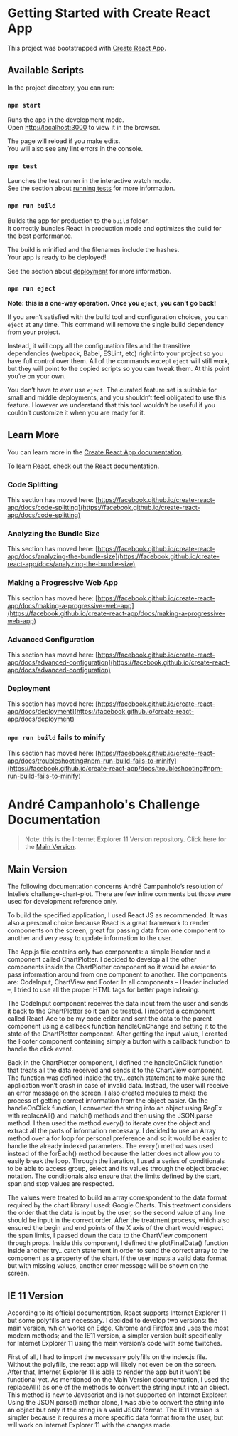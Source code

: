# Getting Started with Create React App

This project was bootstrapped with [Create React App](https://github.com/facebook/create-react-app).

## Available Scripts

In the project directory, you can run:

### `npm start`

Runs the app in the development mode.\
Open [http://localhost:3000](http://localhost:3000) to view it in the browser.

The page will reload if you make edits.\
You will also see any lint errors in the console.

### `npm test`

Launches the test runner in the interactive watch mode.\
See the section about [running tests](https://facebook.github.io/create-react-app/docs/running-tests) for more information.

### `npm run build`

Builds the app for production to the `build` folder.\
It correctly bundles React in production mode and optimizes the build for the best performance.

The build is minified and the filenames include the hashes.\
Your app is ready to be deployed!

See the section about [deployment](https://facebook.github.io/create-react-app/docs/deployment) for more information.

### `npm run eject`

**Note: this is a one-way operation. Once you `eject`, you can’t go back!**

If you aren’t satisfied with the build tool and configuration choices, you can `eject` at any time. This command will remove the single build dependency from your project.

Instead, it will copy all the configuration files and the transitive dependencies (webpack, Babel, ESLint, etc) right into your project so you have full control over them. All of the commands except `eject` will still work, but they will point to the copied scripts so you can tweak them. At this point you’re on your own.

You don’t have to ever use `eject`. The curated feature set is suitable for small and middle deployments, and you shouldn’t feel obligated to use this feature. However we understand that this tool wouldn’t be useful if you couldn’t customize it when you are ready for it.

## Learn More

You can learn more in the [Create React App documentation](https://facebook.github.io/create-react-app/docs/getting-started).

To learn React, check out the [React documentation](https://reactjs.org/).

### Code Splitting

This section has moved here: [https://facebook.github.io/create-react-app/docs/code-splitting](https://facebook.github.io/create-react-app/docs/code-splitting)

### Analyzing the Bundle Size

This section has moved here: [https://facebook.github.io/create-react-app/docs/analyzing-the-bundle-size](https://facebook.github.io/create-react-app/docs/analyzing-the-bundle-size)

### Making a Progressive Web App

This section has moved here: [https://facebook.github.io/create-react-app/docs/making-a-progressive-web-app](https://facebook.github.io/create-react-app/docs/making-a-progressive-web-app)

### Advanced Configuration

This section has moved here: [https://facebook.github.io/create-react-app/docs/advanced-configuration](https://facebook.github.io/create-react-app/docs/advanced-configuration)

### Deployment

This section has moved here: [https://facebook.github.io/create-react-app/docs/deployment](https://facebook.github.io/create-react-app/docs/deployment)

### `npm run build` fails to minify

This section has moved here: [https://facebook.github.io/create-react-app/docs/troubleshooting#npm-run-build-fails-to-minify](https://facebook.github.io/create-react-app/docs/troubleshooting#npm-run-build-fails-to-minify)


# André Campanholo's Challenge Documentation
>Note: this is the Internet Explorer 11 Version repository. Click here for the [Main Version](https://github.com/acampanholo/campanholo-challenge/tree/master).

## Main Version


The following documentation concerns André Campanholo’s resolution of Intelie’s challenge-chart-plot. There are few inline comments but those were used for development reference only.


To build the specified application, I used React JS as recommended. It was also a personal choice because React is a great framework to render components on the screen, great for passing data from one component to another and very easy to update information to the user.


The App.js file contains only two components: a simple Header and a component called ChartPlotter. I decided to develop all the other components inside the ChartPlotter component so it would be easier to pass information around from one component to another. The components are: CodeInput, ChartView and Footer. In all components – Header included –, I tried to use all the proper HTML tags for better page indexing.


The CodeInput component receives the data input from the user and sends it back to the ChartPlotter so it can be treated. I imported a component called React-Ace to be my code editor and sent the data to the parent component using a callback function handleOnChange and setting it to the state of the ChartPlotter component. After getting the input value, I created the Footer component containing simply a button with a callback function to handle the click event.


Back in the ChartPlotter component, I defined the handleOnClick function that treats all the data received and sends it to the ChartView component. The function was defined inside the try…catch statement to make sure the application won’t crash in case of invalid data. Instead, the user will receive an error message on the screen. I also created modules to make the process of getting correct information from the object easier. On the handleOnClick function, I converted the string into an object using RegEx with replaceAll() and match() methods and then using the JSON.parse method. I then used the method every() to iterate over the object and extract all the parts of information necessary. I decided to use an Array method over a for loop for personal preference and so it would be easier to handle the already indexed parameters. The every() method was used instead of the forEach() method because the latter does not allow you to easily break the loop. Through the iteration, I used a series of conditionals to be able to access group, select and its values through the object bracket notation. The conditionals also ensure that the limits defined by the start, span and stop values are respected.


The values were treated to build an array correspondent to the data format required by the chart library I used: Google Charts. This treatment considers the order that the data is input by the user, so the second value of any line should be input in the correct order. After the treatment process, which also ensured the begin and end points of the X axis of the chart would respect the span limits, I passed down the data to the ChartView component through props. Inside this component, I defined the plotFinalData() function inside another try…catch statement in order to send the correct array to the component as a property of the chart.  If the user inputs a valid data format but with missing values, another error message will be shown on the screen.


## IE 11 Version

According to its official documentation, React supports Internet Explorer 11 but some polyfills are necessary. I decided to develop two versions: the main version, which works on Edge, Chrome and Firefox and uses the most modern methods; and the IE11 version, a simpler version built specifically for Internet Explorer 11 using the main version’s code with some twitches.


First of all, I had to import the necessary polyfills on the index.js file. Without the polyfills, the react app will likely not even be on the screen. After that, Internet Explorer 11 is able to render the app but it won’t be functional yet. As mentioned on the Main Version documentation, I used the replaceAll() as one of the methods to convert the string input into an object. This method is new to Javascript and is not supported on Internet Explorer. Using the JSON.parse() methor alone, I was able to convert the string into an object but only if the string is a valid JSON format. The IE11 version is simpler because it requires a more specific data format from the user, but will work on Internet Explorer 11 with the changes made.







